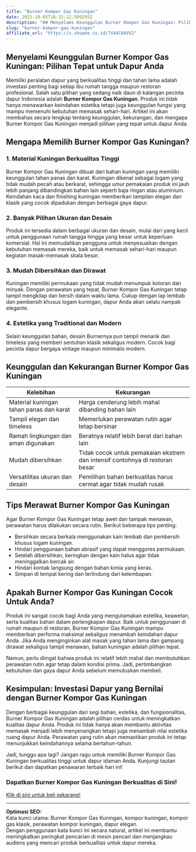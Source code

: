 ```yaml
---
title: "Burner Kompor Gas Kuningan"
date: 2025-10-05T16:32:12.509295Z
description: "## Menyelami Keunggulan Burner Kompor Gas Kuningan: Pilihan Tepat untuk Dapur Anda..."
slug: "burner-kompor-gas-kuningan"
affiliate_url: "https://s.shopee.co.id/7V44C68VX2"
---
```

## Menyelami Keunggulan Burner Kompor Gas Kuningan: Pilihan Tepat untuk Dapur Anda

Memiliki peralatan dapur yang berkualitas tinggi dan tahan lama adalah investasi penting bagi setiap ibu rumah tangga maupun restoran profesional. Salah satu pilihan yang sedang naik daun di kalangan pecinta dapur Indonesia adalah **Burner Kompor Gas Kuningan**. Produk ini tidak hanya menawarkan keindahan estetika tetapi juga keunggulan fungsi yang mampu memenuhi kebutuhan memasak sehari-hari. Artikel ini akan membahas secara lengkap tentang keunggulan, kekurangan, dan mengapa Burner Kompor Gas Kuningan menjadi pilihan yang tepat untuk dapur Anda.

## Mengapa Memilih Burner Kompor Gas Kuningan?

### 1. Material Kuningan Berkualitas Tinggi

Burner Kompor Gas Kuningan dibuat dari bahan kuningan yang memiliki keunggulan tahan panas dan karat. Kuningan dikenal sebagai logam yang tidak mudah pecah atau berkarat, sehingga umur pemakaian produk ini jauh lebih panjang dibandingkan bahan lain seperti baja ringan atau aluminium. Keindahan kaca dan finishing kuningan memberikan tampilan elegan dan klasik yang cocok dipadukan dengan berbagai gaya dapur.

### 2. Banyak Pilihan Ukuran dan Desain

Produk ini tersedia dalam berbagai ukuran dan desain, mulai dari yang kecil untuk penggunaan rumah tangga hingga yang besar untuk keperluan komersial. Hal ini memudahkan pengguna untuk menyesuaikan dengan kebutuhan memasak mereka, baik untuk memasak sehari-hari maupun kegiatan masak-memasak skala besar.

### 3. Mudah Dibersihkan dan Dirawat

Kuningan memiliki permukaan yang tidak mudah menumpuk kotoran dan minyak. Dengan perawatan yang tepat, Burner Kompor Gas Kuningan tetap tampil mengkilap dan bersih dalam waktu lama. Cukup dengan lap lembab dan pembersih khusus logam kuningan, dapur Anda akan selalu nampak elegante.

### 4. Estetika yang Traditional dan Modern

Selain keunggulan bahan, desain Burnernya pun tampil menarik dan timeless yang memberi sentuhan klasik sekaligus modern. Cocok bagi pecinta dapur bergaya vintage maupun minimalis modern.

## Keunggulan dan Kekurangan Burner Kompor Gas Kuningan

| Kelebihan | Kekurangan |
| --- | --- |
| Material kuningan tahan panas dan karat | Harga cenderung lebih mahal dibanding bahan lain |
| Tampil elegan dan timeless | Memerlukan perawatan rutin agar tetap bersinar |
| Ramah lingkungan dan aman digunakan | Beratnya relatif lebih berat dari bahan lain |
| Mudah dibersihkan | Tidak cocok untuk pemakaian ekstrem dan intensif contohnya di restoran besar |
| Versatilitas ukuran dan desain | Pemilihan bahan berkualitas harus cermat agar tidak mudah rusak |

## Tips Merawat Burner Kompor Gas Kuningan

Agar Burner Kompor Gas Kuningan tetap awet dan tampak menawan, perawatan harus dilakukan secara rutin. Berikut beberapa tips penting:

- Bersihkan secara berkala menggunakan kain lembab dan pembersih khusus logam kuningan.
- Hindari penggunaan bahan abrasif yang dapat menggores permukaan.
- Setelah dibersihkan, keringkan dengan kain halus agar tidak meninggalkan bercak air.
- Hindari kontak langsung dengan bahan kimia yang keras.
- Simpan di tempat kering dan terlindung dari kelembapan.

## Apakah Burner Kompor Gas Kuningan Cocok Untuk Anda?

Produk ini sangat cocok bagi Anda yang mengutamakan estetika, keawetan, serta kualitas bahan dalam perlengkapan dapur. Baik untuk penggunaan di rumah maupun di restoran, Burner Kompor Gas Kuningan mampu memberikan performa maksimal sekaligus menambah keindahan dapur Anda. Jika Anda menginginkan alat masak yang tahan lama dan gampang dirawat sekaligus tampil menawan, bahan kuningan adalah pilihan tepat.

Namun, perlu diingat bahwa produk ini relatif lebih mahal dan membutuhkan perawatan rutin agar tetap dalam kondisi prima. Jadi, pertimbangkan kebutuhan dan gaya dapur Anda sebelum memutuskan membeli.

## Kesimpulan: Investasi Dapur yang Bernilai dengan Burner Kompor Gas Kuningan

Dengan berbagai keunggulan dari segi bahan, estetika, dan fungsionalitas, Burner Kompor Gas Kuningan adalah pilihan cerdas untuk meningkatkan kualitas dapur Anda. Produk ini tidak hanya akan membantu aktivitas memasak menjadi lebih menyenangkan tetapi juga menambah nilai estetika ruang dapur Anda. Perawatan yang rutin akan memastikan produk ini tetap menunjukkan keindahannya selama bertahun-tahun.

Jadi, tunggu apa lagi? Jangan ragu untuk memiliki Burner Kompor Gas Kuningan berkualitas tinggi untuk dapur idaman Anda. Kunjungi tautan berikut dan dapatkan penawaran terbaik hari ini!

### Dapatkan Burner Kompor Gas Kuningan Berkualitas di Sini!  
[Klik di sini untuk beli sekarang!](https://s.shopee.co.id/7V44C68VX2)

---

**Optimasi SEO:**  
Kata kunci utama: Burner Kompor Gas Kuningan, kompor kuningan, kompor gas klasik, perawatan kompor kuningan, dapur elegan.   
Dengan penggunaan kata kunci ini secara natural, artikel ini membantu meningkatkan peringkat pencarian di mesin pencari dan menjangkau audiens yang mencari produk berkualitas untuk dapur mereka.
